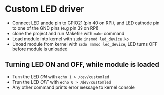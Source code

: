 # Custom LED driver

* Connect LED anode pin to GPIO21 (pin 40 on RPI), and LED cathode pin to one of the GND pins (e.g pin 39 on RPI)
* clone the project and run Makefile with `make` command
* Load module into kernel with `sudo insmod led_device.ko`
* Unoad module from kernel with `sudo rmmod led_device`, LED turns OFF before module is unloaded

## Turning LED ON and OFF, while module is loaded
* Turn the LED *ON* with `echo 1 > /dev/customled`  
* Trun the LED *OFF* with `echo 0 > /dev/customled`
* Any other command prints error message to kernel console
